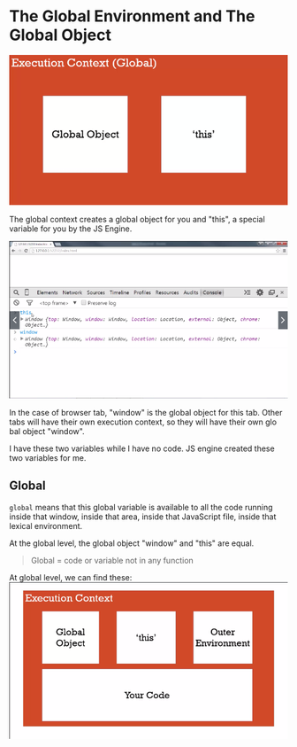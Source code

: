 # The Global Environment and The Global Object

![](image/the_global_environment_and_the_global_object.png)

The global context creates a global object for you and "this", a special variable for you by the JS Engine.

![](image/this_and_the_global_object.png)

In the case of browser tab, "window" is the global object for this tab. Other tabs will have their own execution context, so they will have their own glo bal object "window".

I have these two variables while I have no code. JS engine created these two variables for me.

## Global

``global`` means that this global variable is available to all the code running inside that window, inside that area, inside that JavaScript file, inside that lexical environment.

At the global level, the global object "window" and "this" are equal.

> Global = code or variable not in any function

At global level, we can find these:
![](image/Execution_context.png)